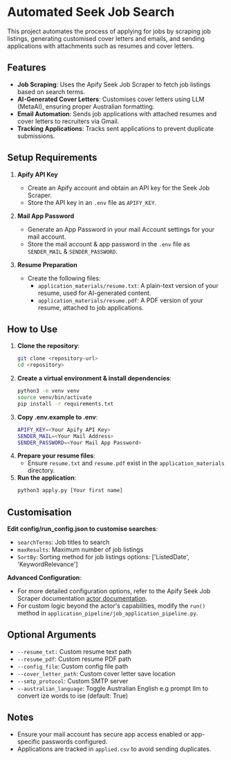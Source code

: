 # Automated Seek Job Search

This project automates the process of applying for jobs by scraping job listings, generating customised cover letters and emails, and sending applications with attachments such as resumes and cover letters.

## Features

- **Job Scraping**: Uses the Apify Seek Job Scraper to fetch job listings based on search terms.  
- **AI-Generated Cover Letters**: Customises cover letters using LLM (MetaAI), ensuring proper Australian formatting.  
- **Email Automation**: Sends job applications with attached resumes and cover letters to recruiters via Gmail.  
- **Tracking Applications**: Tracks sent applications to prevent duplicate submissions.  

## Setup Requirements

1. **Apify API Key**  
   - Create an Apify account and obtain an API key for the Seek Job Scraper.  
   - Store the API key in an `.env` file as `APIFY_KEY`.  

2. **Mail App Password**  
   - Generate an App Password in your mail Account settings for your mail account.  
   - Store the mail account & app password in the `.env` file as `SENDER_MAIL` & `SENDER_PASSWORD`.  

3. **Resume Preparation**  
   - Create the following files:
     - `application_materials/resume.txt`: A plain-text version of your resume, used for AI-generated content.  
     - `application_materials/resume.pdf`: A PDF version of your resume, attached to job applications.  

## How to Use

1. **Clone the repository**:  
   ```bash
   git clone <repository-url>
   cd <repository>
   ```
2. **Create a virtual environment & install dependencies**:
   ```bash
   python3 -m venv venv
   source venv/bin/activate
   pip install -r requirements.txt
   ```
3. **Copy .env.example to .env**:
    ```bash
    APIFY_KEY=<Your Apify API Key>
    SENDER_MAIL=<Your Mail Address>
    SENDER_PASSWORD=<Your Mail App Password>
    ```
4. **Prepare your resume files**:
    - Ensure `resume.txt` and `resume.pdf` exist in the `application_materials` directory.
5.
    **Run the application**:
    ```bash
    python3 apply.py [Your first name]
    ```

## Customisation
**Edit config/run_config.json to customise searches**:
 - `searchTerms`: Job titles to search
 - `maxResults`: Maximum number of job listings
 - `SortBy`: Sorting method for job listings options: ['ListedDate', 'KeywordRelevance']

**Advanced Configuration**:
 - For more detailed configuration options, refer to the Apify Seek Job Scraper documentation [actor documentation](https://apify.com/websift/seek-job-scraper).
 - For custom logic beyond the actor's capabilities, modify the `run()` method in `application_pipeline/job_application_pipeline.py`.

## Optional Arguments
 - `--resume_txt:` Custom resume text path
 - `--resume_pdf`: Custom resume PDF path
 - `--config_file`: Custom config file path
 - `--cover_letter_path`: Custom cover letter save location
 - `--smtp_protocol`: Custom SMTP server
 - `--australian_language`: Toggle Australian English e.g prompt llm to convert ize words to ise (default: True)

## Notes
- Ensure your mail account has secure app access enabled or app-specific passwords configured.  
- Applications are tracked in `applied.csv` to avoid sending duplicates.  